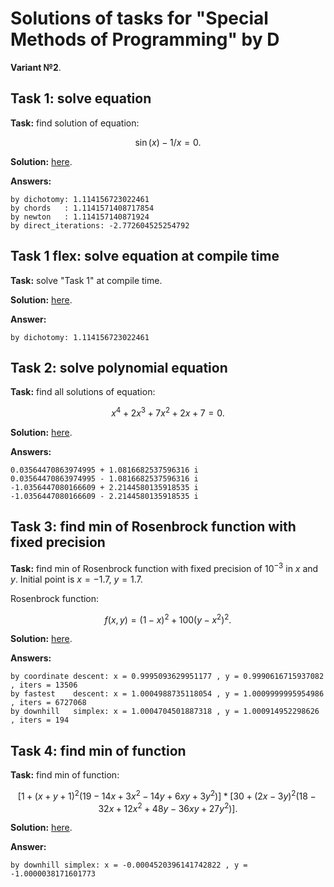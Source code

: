 # Solutions of tasks for "Special Methods of Programming" by D

**Variant №2**.


## Task 1: solve equation
**Task:** find solution of equation:

$$ \sin(x) - 1/x = 0 .$$

**Solution:** [here](./task1_solve_equation/src/main.rs).

**Answers:**
```
by dichotomy: 1.114156723022461
by chords   : 1.1141571408717854
by newton   : 1.114157140871924
by direct_iterations: -2.772604525254792
```


## Task 1 flex: solve equation at compile time
**Task:** solve "Task 1" at compile time.

**Solution:** [here](./task1_solve_equation_at_compile_time/src/main.rs).

**Answer:**
```
by dichotomy: 1.114156723022461
```


## Task 2: solve polynomial equation
**Task:** find all solutions of equation:

$$ x^4 + 2x^3 + 7x^2 + 2x + 7 = 0 .$$

**Solution:** [here](./task2_solve_polynomial_equation/src/main.rs).

**Answers:**
```
0.03564470863974995 + 1.0816682537596316 i
0.03564470863974995 - 1.0816682537596316 i
-1.0356447080166609 + 2.2144580135918535 i
-1.0356447080166609 - 2.2144580135918535 i
```


## Task 3: find min of Rosenbrock function with fixed precision
**Task:** find min of Rosenbrock function
with fixed precision of $10^{-3}$ in $x$ and $y$.
Initial point is $x=-1.7$, $y=1.7$.

Rosenbrock function:

$$ f(x,y) = (1-x)^2 + 100 (y-x^2)^2 .$$

**Solution:** [here](./task3_find_min_with_fixed_precision/src/main.rs).

**Answers:**
```
by coordinate descent: x = 0.9995093629951177 , y = 0.9990616715937082 , iters = 13506
by fastest    descent: x = 1.0004988735118054 , y = 1.0009999995954986 , iters = 6727068
by downhill   simplex: x = 1.0004704501887318 , y = 1.000914952298626  , iters = 194
```


## Task 4: find min of function
**Task:** find min of function:

$$ [1 + (x+y+1)^2 (19-14x+3x^2-14y+6xy+3y^2)] * [30 + (2x-3y)^2 (18-32x+12x^2+48y-36xy+27y^2)] .$$

**Solution:** [here](./task4_find_min/src/main.rs).

**Answer:**
```
by downhill simplex: x = -0.0004520396141742822 , y = -1.0000038171601773
```


